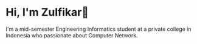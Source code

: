 # Hi, I'm Zulfikar👋


I'm a mid-semester Engineering Informatics student at a private college in Indonesia  who passionate about Computer Network.
